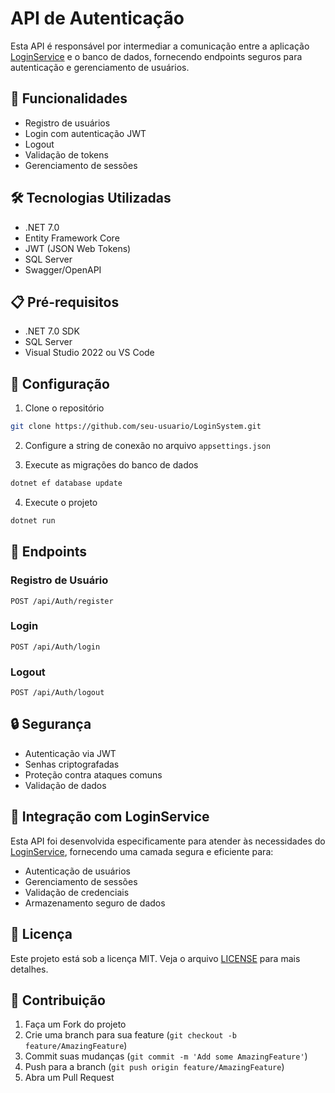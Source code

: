 # API de Autenticação

Esta API é responsável por intermediar a comunicação entre a aplicação [LoginService](https://github.com/seu-usuario/LoginService) e o banco de dados, fornecendo endpoints seguros para autenticação e gerenciamento de usuários.

## 🚀 Funcionalidades

- Registro de usuários
- Login com autenticação JWT
- Logout
- Validação de tokens
- Gerenciamento de sessões

## 🛠️ Tecnologias Utilizadas

- .NET 7.0
- Entity Framework Core
- JWT (JSON Web Tokens)
- SQL Server
- Swagger/OpenAPI

## 📋 Pré-requisitos

- .NET 7.0 SDK
- SQL Server
- Visual Studio 2022 ou VS Code

## 🔧 Configuração

1. Clone o repositório
```bash
git clone https://github.com/seu-usuario/LoginSystem.git
```

2. Configure a string de conexão no arquivo `appsettings.json`

3. Execute as migrações do banco de dados
```bash
dotnet ef database update
```

4. Execute o projeto
```bash
dotnet run
```

## 📝 Endpoints

### Registro de Usuário
```
POST /api/Auth/register
```

### Login
```
POST /api/Auth/login
```

### Logout
```
POST /api/Auth/logout
```

## 🔒 Segurança

- Autenticação via JWT
- Senhas criptografadas
- Proteção contra ataques comuns
- Validação de dados

## 🤝 Integração com LoginService

Esta API foi desenvolvida especificamente para atender às necessidades do [LoginService](https://github.com/seu-usuario/LoginService), fornecendo uma camada segura e eficiente para:

- Autenticação de usuários
- Gerenciamento de sessões
- Validação de credenciais
- Armazenamento seguro de dados

## 📄 Licença

Este projeto está sob a licença MIT. Veja o arquivo [LICENSE](LICENSE) para mais detalhes.

## 👥 Contribuição

1. Faça um Fork do projeto
2. Crie uma branch para sua feature (`git checkout -b feature/AmazingFeature`)
3. Commit suas mudanças (`git commit -m 'Add some AmazingFeature'`)
4. Push para a branch (`git push origin feature/AmazingFeature`)
5. Abra um Pull Request 